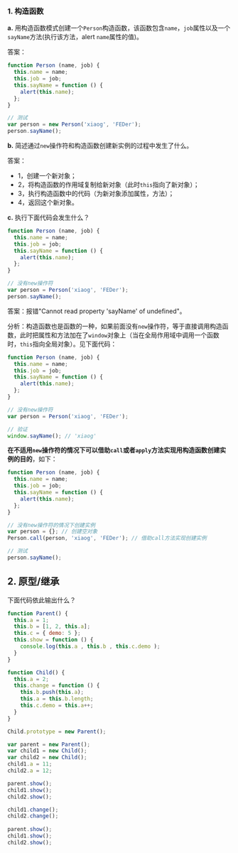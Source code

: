 ### 1. 构造函数

**a.** 用构造函数模式创建一个`Person`构造函数，该函数包含`name`，`job`属性以及一个`sayName`方法(执行该方法，alert `name`属性的值)。   

答案：

```js
function Person (name, job) {
  this.name = name;
  this.job = job;
  this.sayName = function () {
    alert(this.name);
  };
}

// 测试
var person = new Person('xiaog', 'FEDer');
person.sayName();
```

**b.** 简述通过`new`操作符和构造函数创建新实例的过程中发生了什么。

答案：

- 1，创建一个新对象；
- 2，将构造函数的作用域复制给新对象（此时`this`指向了新对象）；
- 3，执行构造函数中的代码（为新对象添加属性，方法）；
- 4，返回这个新对象。

**c.** 执行下面代码会发生什么？

```js
function Person (name, job) {
  this.name = name;
  this.job = job;
  this.sayName = function () {
    alert(this.name);
  };
}

// 没有new操作符
var person = Person('xiaog', 'FEDer');
person.sayName();
```

答案：报错"Cannot read property 'sayName' of undefined"。

分析：构造函数也是函数的一种，如果前面没有`new`操作符，等于直接调用构造函数，此时把属性和方法加在了`window`对象上（当在全局作用域中调用一个函数时，`this`指向全局对象）。见下面代码：

```js
function Person (name, job) {
  this.name = name;
  this.job = job;
  this.sayName = function () {
    alert(this.name);
  };
}

// 没有new操作符
var person = Person('xiaog', 'FEDer');

// 验证
window.sayName(); // 'xiaog'
```

**在不适用`new`操作符的情况下可以借助`call`或者`apply`方法实现用构造函数创建实例的目的**，如下：

```js
function Person (name, job) {
  this.name = name;
  this.job = job;
  this.sayName = function () {
    alert(this.name);
  };
}

// 没有new操作符的情况下创建实例
var person = {}; // 创建空对象
Person.call(person, 'xiaog', 'FEDer'); // 借助call方法实现创建实例

// 测试
person.sayName();
```
## 2. 原型/继承

下面代码依此输出什么？

```js
function Parent() {
  this.a = 1;
  this.b = [1, 2, this.a];
  this.c = { demo: 5 };
  this.show = function () {
    console.log(this.a , this.b , this.c.demo );
  }
}

function Child() {
  this.a = 2;
  this.change = function () {
    this.b.push(this.a);
    this.a = this.b.length;
    this.c.demo = this.a++;
  }
}

Child.prototype = new Parent(); 

var parent = new Parent();
var child1 = new Child();
var child2 = new Child();
child1.a = 11;
child2.a = 12;

parent.show();
child1.show();
child2.show();

child1.change();
child2.change();
   
parent.show();
child1.show();
child2.show();
```